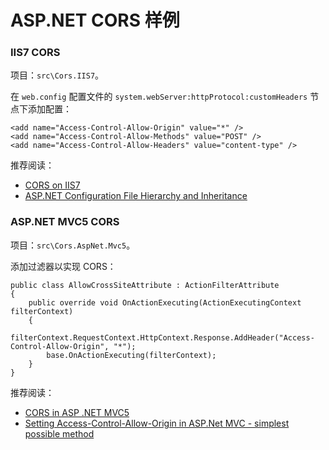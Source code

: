 # ASP.NET CORS 样例

### IIS7 CORS

项目：`src\Cors.IIS7`。

在 `web.config` 配置文件的 `system.webServer:httpProtocol:customHeaders` 节点下添加配置：

```
<add name="Access-Control-Allow-Origin" value="*" />
<add name="Access-Control-Allow-Methods" value="POST" />
<add name="Access-Control-Allow-Headers" value="content-type" />
```

推荐阅读：
+ [CORS on IIS7](https://enable-cors.org/server_iis7.html)
+ [ASP.NET Configuration File Hierarchy and Inheritance](https://msdn.microsoft.com/en-us/library/ms178685.aspx)

### ASP.NET MVC5 CORS

项目：`src\Cors.AspNet.Mvc5`。

添加过滤器以实现 CORS：

```
public class AllowCrossSiteAttribute : ActionFilterAttribute
{
    public override void OnActionExecuting(ActionExecutingContext filterContext)
    {
        filterContext.RequestContext.HttpContext.Response.AddHeader("Access-Control-Allow-Origin", "*");
        base.OnActionExecuting(filterContext);
    }
}
```

推荐阅读：
+ [CORS in ASP .NET MVC5](http://stackoverflow.com/questions/27218240/cors-in-asp-net-mvc5)
+ [Setting Access-Control-Allow-Origin in ASP.Net MVC - simplest possible method](http://stackoverflow.com/questions/6290053/setting-access-control-allow-origin-in-asp-net-mvc-simplest-possible-method)
